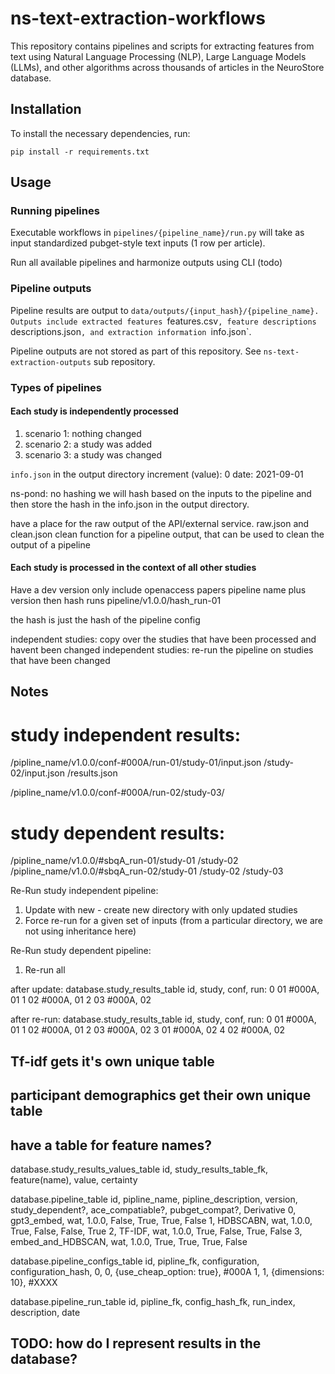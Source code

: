 # ns-text-extraction-workflows

This repository contains pipelines and scripts for extracting features from text using Natural Language Processing (NLP), Large Language Models (LLMs), 
and other algorithms across thousands of articles in the NeuroStore database.

## Installation

To install the necessary dependencies, run:

    pip install -r requirements.txt


## Usage
### Running pipelines
Executable workflows in `pipelines/{pipeline_name}/run.py` will take as input standardized pubget-style text inputs (1 row per article).


Run all available pipelines and harmonize outputs using CLI (todo)


### Pipeline outputs
Pipeline results are output to `data/outputs/{input_hash}/{pipeline_name}.
Outputs include extracted features `features.csv`, feature descriptions `descriptions.json`, and extraction information `info.json`.

Pipeline outputs are not stored as part of this repository.
See `ns-text-extraction-outputs` sub repository. 

### Types of pipelines


#### Each study is independently processed

1) scenario 1: nothing changed
2) scenario 2: a study was added
3) scenario 3: a study was changed

`info.json` in the output directory
increment (value): 0
date: 2021-09-01

ns-pond: no hashing
we will hash based on the inputs to the pipeline and then store the hash in the info.json in the output directory.

have a place for the raw output of the API/external service. 
raw.json
and clean.json
clean function for a pipeline output, that can be used to clean the output of a pipeline

#### Each study is processed in the context of all other studies

Have a dev version
only include openaccess papers
pipeline name plus version then hash runs
pipeline/v1.0.0/hash_run-01

the hash is just the hash of the pipeline config


independent studies: copy over the studies that have been processed and havent been changed
independent studies: re-run the pipeline on studies that have been changed


## Notes

# study independent results:
/pipline_name/v1.0.0/conf-#000A/run-01/study-01/input.json
                                      /study-02/input.json
                                      /results.json

/pipline_name/v1.0.0/conf-#000A/run-02/study-03/ 

# study dependent results:
/pipline_name/v1.0.0/#sbqA_run-01/study-01
                                 /study-02
/pipline_name/v1.0.0/#sbqA_run-02/study-01
                                 /study-02
                                 /study-03

Re-Run study independent pipeline:
1. Update with new - create new directory with only updated studies
2. Force re-run for a given set of inputs (from a particular directory, we are not using inheritance here)

Re-Run study dependent pipeline:
1. Re-run all


after update:
database.study_results_table
id, study, conf, run:
0   01      #000A, 01
1   02      #000A, 01
2   03      #000A, 02


after re-run:
database.study_results_table
id, study, conf, run:
0   01      #000A, 01
1   02      #000A, 01
2   03      #000A, 02
3   01      #000A, 02
4   02      #000A, 02

## Tf-idf gets it's own unique table
## participant demographics get their own unique table


## have a table for feature names?
database.study_results_values_table
id, study_results_table_fk, feature(name), value, certainty


database.pipeline_table
id, pipline_name, pipline_description, version, study_dependent?, ace_compatiable?, pubget_compat?, Derivative
0, gpt3_embed, wat, 1.0.0, False, True, True, False
1, HDBSCABN, wat, 1.0.0, True, False, False, True
2, TF-IDF, wat, 1.0.0, True, False, True, False
3, embed_and_HDBSCAN, wat, 1.0.0, True, True, True, False

database.pipeline_configs_table
id, pipline_fk, configuration, configuration_hash, 
0, 0, {use_cheap_option: true}, #000A
1, 1, {dimensions: 10}, #XXXX

database.pipeline_run_table
id, pipline_fk, config_hash_fk, run_index, description, date


## TODO: how do I represent results in the database?
